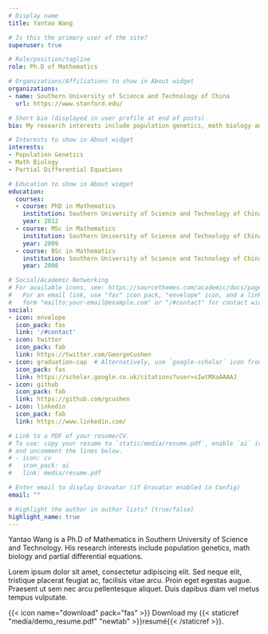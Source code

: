 ```yaml
---
# Display name
title: Yantao Wang

# Is this the primary user of the site?
superuser: true

# Role/position/tagline
role: Ph.D of Mathematics

# Organizations/Affiliations to show in About widget
organizations:
- name: Southern University of Science and Technology of China
  url: https://www.stanford.edu/

# Short bio (displayed in user profile at end of posts)
bio: My research interests include population genetics, math biology and partial differential equations.

# Interests to show in About widget
interests:
- Population Genetics
- Math Biology
- Partial Differential Equations

# Education to show in About widget
education:
  courses:
  - course: PhD in Mathematics
    institution: Southern University of Science and Technology of China
    year: 2012
  - course: MSc in Mathematics
    institution: Southern University of Science and Technology of China
    year: 2009
  - course: BSc in Mathematics
    institution: Southern University of Science and Technology of China
    year: 2008

# Social/Academic Networking
# For available icons, see: https://sourcethemes.com/academic/docs/page-builder/#icons
#   For an email link, use "fas" icon pack, "envelope" icon, and a link in the
#   form "mailto:your-email@example.com" or "/#contact" for contact widget.
social:
- icon: envelope
  icon_pack: fas
  link: '/#contact'
- icon: twitter
  icon_pack: fab
  link: https://twitter.com/GeorgeCushen
- icon: graduation-cap  # Alternatively, use `google-scholar` icon from `ai` icon pack
  icon_pack: fas
  link: https://scholar.google.co.uk/citations?user=sIwtMXoAAAAJ
- icon: github
  icon_pack: fab
  link: https://github.com/gcushen
- icon: linkedin
  icon_pack: fab
  link: https://www.linkedin.com/

# Link to a PDF of your resume/CV.
# To use: copy your resume to `static/media/resume.pdf`, enable `ai` icons in `params.toml`, 
# and uncomment the lines below.
# - icon: cv
#   icon_pack: ai
#   link: media/resume.pdf

# Enter email to display Gravatar (if Gravatar enabled in Config)
email: ""

# Highlight the author in author lists? (true/false)
highlight_name: true
---
```


Yantao Wang is a Ph.D of Mathematics in  Southern University of Science and Technology. His research interests  include population genetics, math biology and partial differential equations.

Lorem ipsum dolor sit amet, consectetur adipiscing elit. Sed neque elit, tristique placerat feugiat ac, facilisis vitae arcu. Proin eget egestas augue. Praesent ut sem nec arcu pellentesque aliquet. Duis dapibus diam vel metus tempus vulputate.

{{< icon name="download" pack="fas" >}} Download my {{< staticref "media/demo_resume.pdf" "newtab" >}}resumé{{< /staticref >}}.
